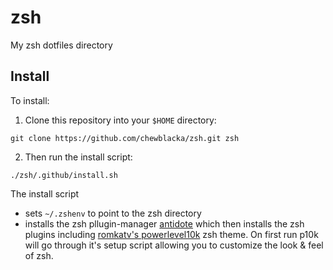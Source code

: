 # zsh
My zsh dotfiles directory

## Install
To install:
1. Clone this repository into your `$HOME` directory:
```Sh
git clone https://github.com/chewblacka/zsh.git zsh
```
2. Then run the install script:
```Sh
./zsh/.github/install.sh
```
The install script 
- sets `~/.zshenv` to point to the zsh directory
- installs the zsh pllugin-manager [antidote](https://getantidote.github.io/)
which then installs the zsh plugins including 
[romkatv's powerlevel10k](https://github.com/romkatv/powerlevel10k) zsh theme.
On first run p10k will go through it's setup script allowing you to customize the look & feel of zsh.
